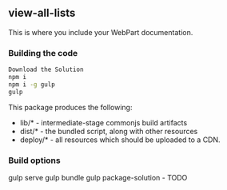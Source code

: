 ## view-all-lists

This is where you include your WebPart documentation.

### Building the code

```bash
Download the Solution
npm i
npm i -g gulp
gulp
```

This package produces the following:

* lib/* - intermediate-stage commonjs build artifacts
* dist/* - the bundled script, along with other resources
* deploy/* - all resources which should be uploaded to a CDN.

### Build options


gulp serve 
gulp bundle 
gulp package-solution - TODO
